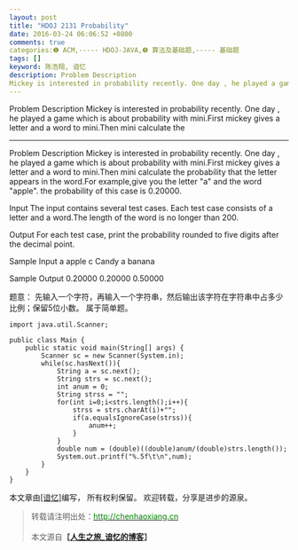```yaml
---
layout: post
title: "HDOJ 2131 Probability"
date: 2016-03-24 06:06:52 +0800
comments: true
categories:❶ ACM,----- HDOJ-JAVA,❺ 算法及基础题,----- 基础题
tags: []
keyword: 陈浩翔, 谙忆
description: Problem Description 
Mickey is interested in probability recently. One day , he played a game which is about probability with mini.First mickey gives a letter and a word to mini.Then mini calculate the 
---
```



Problem Description 
Mickey is interested in probability recently. One day , he played a game which is about probability with mini.First mickey gives a letter and a word to mini.Then mini calculate the
<!-- more -->
----------

Problem Description
Mickey is interested in probability recently. One day , he played a game which is about probability with mini.First mickey gives a letter and a word to mini.Then mini calculate the probability that the letter appears in the word.For example,give you the letter "a" and the word "apple". the probability of this case is 0.20000.
 

Input
The input contains several test cases. Each test case consists of a letter and a word.The length of the word is no longer than 200.
 

Output
For each test case, print the probability rounded to five digits after the decimal point.

 

Sample Input
a apple
c Candy
a banana
 

Sample Output
0.20000
0.20000
0.50000


题意：
先输入一个字符，再输入一个字符串，然后输出该字符在字符串中占多少比例；保留5位小数。
属于简单题。

```
import java.util.Scanner;

public class Main {
	public static void main(String[] args) {
		Scanner sc = new Scanner(System.in);
		while(sc.hasNext()){
			String a = sc.next();
			String strs = sc.next();
			int anum = 0;
			String strss = "";
			for(int i=0;i<strs.length();i++){
				strss = strs.charAt(i)+"";
				if(a.equalsIgnoreCase(strss)){
					anum++;
				}
			}
			double num = (double)((double)anum/(double)strs.length());
			System.out.printf("%.5f\t\n",num);
		}
	}
}

```

本文章由<a href="http://chenhaoxiang.cn/">[谙忆]</a>编写， 所有权利保留。 
欢迎转载，分享是进步的源泉。
<blockquote cite='陈浩翔'>
<p background-color='#D3D3D3'>转载请注明出处：<a href='http://chenhaoxiang.cn'><font color="green">http://chenhaoxiang.cn</font></a><br><br>
本文源自<strong>【<a href='http://chenhaoxiang.cn' target='_blank'>人生之旅_谙忆的博客</a>】</strong></p>
</blockquote>
